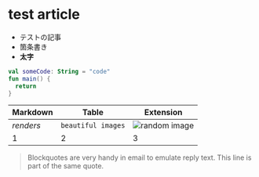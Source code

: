 # test article

- テストの記事
- 箇条書き
- **太字**

```kotlin
val someCode: String = "code"
fun main() {
  return
}
```

| Markdown  | Table              | Extension                                                           |
|-----------|--------------------|---------------------------------------------------------------------|
| *renders* | `beautiful images` | ![random image](https://picsum.photos/seed/picsum/400/400 "Text 1") |
| 1         | 2                  | 3                                                                   |

> Blockquotes are very handy in email to emulate reply text.
> This line is part of the same quote.
